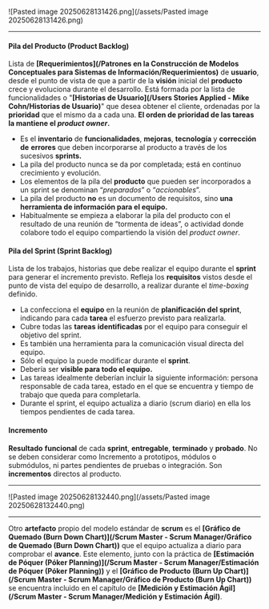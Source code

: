 ![Pasted image 20250628131426.png](/assets/Pasted image 20250628131426.png)
****
#### **Pila del Producto (Product Backlog)**
Lista de **[Requerimientos](/Patrones en la Construcción de Modelos Conceptuales para Sistemas de Información/Requerimientos)** de **usuario**, desde el punto de vista de que a partir de la **visión** inicial del **producto** crece y evoluciona durante el desarrollo. 
Está formada por la lista de funcionalidades o "**[Historias de Usuario](/Users Stories Applied - Mike Cohn/Historias de Usuario)**" que desea obtener el cliente, ordenadas por la **prioridad** que el mismo da a cada una. **El orden de prioridad de las tareas la mantiene el *product owner*.**
- Es el **inventario** de **funcionalidades**, **mejoras**, **tecnología** y **corrección** **de** **errores** que deben incorporarse al producto a través de los sucesivos **sprints.**
- La pila del producto nunca se da por completada; está en continuo crecimiento y evolución.
- Los elementos de la pila del **producto** que pueden ser incorporados a un sprint se denominan “*preparados*” o “*accionables*”.
- La pila del producto **no** es un documento de requisitos, sino **una herramienta de información para el equipo.**
- Habitualmente se empieza a elaborar la pila del producto con el resultado de una reunión de “tormenta de ideas”, o actividad donde colabore todo el equipo compartiendo la visión del *product owner*.
#### **Pila del Sprint (Sprint Backlog)**
Lista de los trabajos, historias que debe realizar el equipo durante el **sprint** para generar el incremento previsto.
Refleja los **requisitos** vistos desde el punto de vista del equipo de desarrollo, a realizar durante el *time-boxing* definido.
- La confecciona el **equipo** en la reunión de **planificación del sprint**, indicando para cada **tarea** el esfuerzo previsto para realizarla.
- Cubre todas las **tareas** **identificadas** por el equipo para conseguir el objetivo del sprint.
- Es también una herramienta para la comunicación visual directa del equipo.
- Sólo el equipo la puede modificar durante el **sprint**.
- Debería ser **visible para todo el equipo.** 
- Las tareas idealmente deberían incluir la siguiente información: persona responsable de cada tarea, estado en el que se encuentra y tiempo de trabajo que queda para completarla.
- Durante el sprint, el equipo actualiza a diario (scrum diario) en ella los tiempos pendientes de cada tarea.
#### **Incremento**
**Resultado** **funcional** de cada **sprint**, **entregable**, **terminado** y **probado**.
No se deben considerar como Incremento a prototipos, módulos o submódulos, ni partes pendientes de pruebas o integración. Son **incrementos** directos al producto.
****
![Pasted image 20250628132440.png](/assets/Pasted image 20250628132440.png)
****
Otro **artefacto** propio del modelo estándar de **scrum** es el **[Gráfico de Quemado (Burn Down Chart)](/Scrum Master - Scrum Manager/Gráfico de Quemado (Burn Down Chart))** que el equipo actualiza a diario para comprobar el **avance**. Este elemento, junto con la práctica de **[Estimación de Póquer (Póker Planning)](/Scrum Master - Scrum Manager/Estimación de Póquer (Póker Planning))** y el **[Gráfico de Producto (Burn Up Chart)](/Scrum Master - Scrum Manager/Gráfico de Producto (Burn Up Chart))** se encuentra incluido en el capítulo de **[Medición y Estimación Ágil](/Scrum Master - Scrum Manager/Medición y Estimación Ágil)**.
